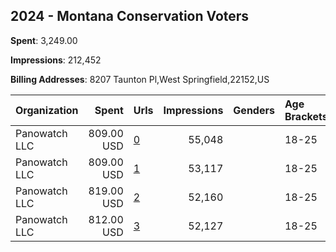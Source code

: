 ## 2024 - Montana Conservation Voters 
**Spent**: 3,249.00

**Impressions**: 212,452

**Billing Addresses**: 8207 Taunton Pl,West Springfield,22152,US

|Organization|Spent|Urls|Impressions|Genders|Age Brackets|Country Codes|
|:---|---:|:---|---:|:---|:---|:---|
|Panowatch  LLC|809.00 USD|[0](https://www.snap.com/political-ads/asset/53feaf2024c76e3e03859b7b802316744b5cc09fab0c2dd5f6bb799c2e5e9079?mediaType=mp4)|55,048||18-25|united states|
|Panowatch  LLC|809.00 USD|[1](https://www.snap.com/political-ads/asset/ae71fabe10d61c4558e853a2dbe2aa5f2c6035533e199e86b4d8a855c7776f43?mediaType=mp4)|53,117||18-25|united states|
|Panowatch  LLC|819.00 USD|[2](https://www.snap.com/political-ads/asset/bf3c1eb8722bbb06b5fa98ed6524af7f27dfc73fa91252c725caca6435dad874?mediaType=mp4)|52,160||18-25|united states|
|Panowatch  LLC|812.00 USD|[3](https://www.snap.com/political-ads/asset/0634d09b5408e1d9666d510c95a3815612b0e0ff935143d626ca04f7d8540f5f?mediaType=mp4)|52,127||18-25|united states|
